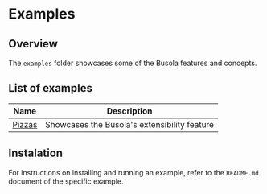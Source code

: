 # Examples

## Overview

The `examples` folder showcases some of the Busola features and concepts.

## List of examples

| Name                       | Description                                  |
| -------------------------- | -------------------------------------------- |
| [Pizzas](pizzas/README.md) | Showcases the Busola's extensibility feature |

## Instalation

For instructions on installing and running an example, refer to the `README.md` document of the specific example.

